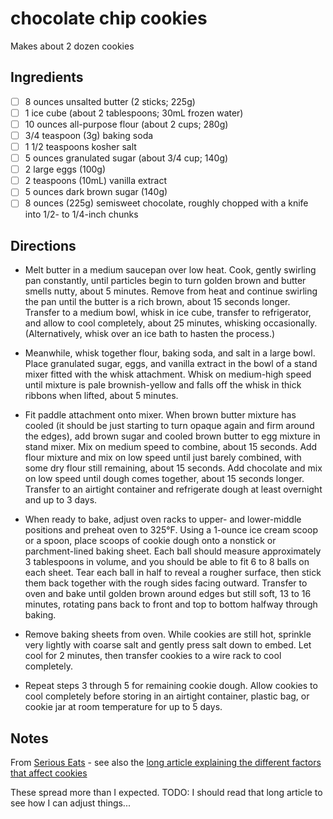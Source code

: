 # chocolate chip cookies

Makes about 2 dozen cookies

## Ingredients

* [ ] 8 ounces unsalted butter (2 sticks; 225g)
* [ ] 1 ice cube (about 2 tablespoons; 30mL frozen water)
* [ ] 10 ounces all-purpose flour (about 2 cups; 280g)
* [ ] 3/4 teaspoon (3g) baking soda
* [ ] 1 1/2 teaspoons kosher salt
* [ ] 5 ounces granulated sugar (about 3/4 cup; 140g)
* [ ] 2 large eggs (100g)
* [ ] 2 teaspoons (10mL) vanilla extract
* [ ] 5 ounces dark brown sugar (140g)
* [ ] 8 ounces (225g) semisweet chocolate, roughly chopped with a knife into 1/2- to 1/4-inch chunks

## Directions

* Melt butter in a medium saucepan over low heat. Cook, gently swirling pan constantly, until particles begin to turn golden brown and butter smells nutty, about 5 minutes. Remove from heat and continue swirling the pan until the butter is a rich brown, about 15 seconds longer. Transfer to a medium bowl, whisk in ice cube, transfer to refrigerator, and allow to cool completely, about 25 minutes, whisking occasionally. (Alternatively, whisk over an ice bath to hasten the process.)

* Meanwhile, whisk together flour, baking soda, and salt in a large bowl. Place granulated sugar, eggs, and vanilla extract in the bowl of a stand mixer fitted with the whisk attachment. Whisk on medium-high speed until mixture is pale brownish-yellow and falls off the whisk in thick ribbons when lifted, about 5 minutes.

* Fit paddle attachment onto mixer. When brown butter mixture has cooled (it should be just starting to turn opaque again and firm around the edges), add brown sugar and cooled brown butter to egg mixture in stand mixer. Mix on medium speed to combine, about 15 seconds. Add flour mixture and mix on low speed until just barely combined, with some dry flour still remaining, about 15 seconds. Add chocolate and mix on low speed until dough comes together, about 15 seconds longer. Transfer to an airtight container and refrigerate dough at least overnight and up to 3 days.

* When ready to bake, adjust oven racks to upper- and lower-middle positions and preheat oven to 325°F. Using a 1-ounce ice cream scoop or a spoon, place scoops of cookie dough onto a nonstick or parchment-lined baking sheet. Each ball should measure approximately 3 tablespoons in volume, and you should be able to fit 6 to 8 balls on each sheet. Tear each ball in half to reveal a rougher surface, then stick them back together with the rough sides facing outward. Transfer to oven and bake until golden brown around edges but still soft, 13 to 16 minutes, rotating pans back to front and top to bottom halfway through baking.

* Remove baking sheets from oven. While cookies are still hot, sprinkle very lightly with coarse salt and gently press salt down to embed. Let cool for 2 minutes, then transfer cookies to a wire rack to cool completely. 

* Repeat steps 3 through 5 for remaining cookie dough. Allow cookies to cool completely before storing in an airtight container, plastic bag, or cookie jar at room temperature for up to 5 days.

## Notes

From [Serious Eats](https://www.seriouseats.com/recipes/2013/12/the-food-lab-best-chocolate-chip-cookie-recipe.html) - see also the [long article explaining the different factors that affect cookies](https://sweets.seriouseats.com/2013/12/the-food-lab-the-best-chocolate-chip-cookies.html)

These spread more than I expected. TODO: I should read that long article to see how I can adjust things...
